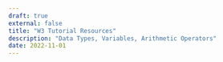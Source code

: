 ```yaml
---
draft: true
external: false
title: "W3 Tutorial Resources"
description: "Data Types, Variables, Arithmetic Operators"
date: 2022-11-01
---
```

